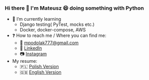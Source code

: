 ### Hi there :wave: I'm Mateusz :smile: doing something with Python 

- :seedling: I’m currently learning
  - Django testing( PyTest, mocks etc.)
  - Docker, docker-compose, AWS
- :question: How to reach me / Where you can find me: 
  - :e-mail: <a href="mailto:mpodolak777@gmail.com">mpodolak777@gmail.com</a> 
  - 📮 <a href="https://www.linkedin.com/in/podolak-mateusz/">LinkedIn</a> 
  - :camera: <a href="https://www.instagram.com/tabaszczan/">Instagram</a> 
- My resume:
  - :poland: <a href="https://tabaszczan.github.io/files/CV_PL.pdf">Polish Version</a>
  - :uk: <a href="https://tabaszczan.github.io/files/CV_EN.pdf">English Version</a>
<!--
**Tabaszczan/Tabaszczan** is a ✨ _special_ ✨ repository because its `README.md` (this file) appears on your GitHub profile.

Here are some ideas to get you started:

- 🔭 I’m currently working on ...
- 🌱 I’m currently learning ...
- 👯 I’m looking to collaborate on ...
- 🤔 I’m looking for help with ...
- 💬 Ask me about ...
- 📫 How to reach me: ...
- 😄 Pronouns: ...
- ⚡ Fun fact: ...
-->
